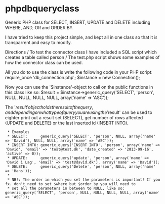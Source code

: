 phpdbqueryclass
===============

Generic PHP class for SELECT, INSERT, UPDATE and DELETE including WHERE, AND, OR and ORDER BY.

I have tried to keep this project simple, and kept all in one class so that it is transparrent and easy to modify.

Directions
/ To test the connector class I have included a SQL script which creates a table called person
/ The test.php script shows some examples of how the connector class can be used. 

All you do to use the class is write the following code in your PHP script:
require_once 'db_connection.php';
$instance = new Connection();

Now you can use the '$instance'-object to call on the public functions in this class like so:
$result = $instance->generic_query('SELECT', 'person', NULL, NULL, NULL, NULL, array('name' => 'ASC'));

The '$result' object holds the result of the query, and depending on what type of query you are 
using the '$result' can be used to eighter print out a result set (SELECT), get number of rows 
affected (UPDATE and DELETE) or the last inserted id (INSERT INTO).  


	 * Examples 
	 * SELECT: 		generic_query('SELECT', 'person', NULL, array('name' => 'David'), NULL, NULL, array('name' => 'ASC'));
	 * INSERT INTO: generic_query('INSERT INTO', 'person', array('name' => 'David', 'email' => 'test@test.dk', 'date_created' => '2013-09-16', 'active' => 0));
	 * UPDATE: 		generic_query('update', 'person', array('name' => 'David i Lag', 'email' => 'test@david.dk'), array('name' => 'David'));
	 * DELETE: 		generic_query('Delete', 'person', NULL, array('name' => 'Hans'));
	 * 
	 * NB!: The order in which you set the parameters is important! If you fx. don't need to set $where but $order_by you will need to 
	 * set all the parameters in between to NULL, like so: generic_query('SELECT', 'person', NULL, NULL, NULL, NULL, array('name' => 'ASC'));
